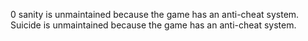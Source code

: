 0 sanity is unmaintained because the game has an anti-cheat system. <br>
Suicide is unmaintained because the game has an anti-cheat system.